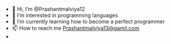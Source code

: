 - 👋 Hi, I’m @Prashantmalviya12
- 👀 I’m interested in programming languages
- 🌱 I’m currently learning how to become a perfect programmer
- 📫 How to reach me Prashantmalviya13@gamil.com
- 
<!---jklj
Prashantmalviya12/Prashantmalviya12 is a ✨ special ✨ repository because its `README.md` (this file) appears on your GitHub profile.
You can click the Preview link to take a look at your changes.
--->
